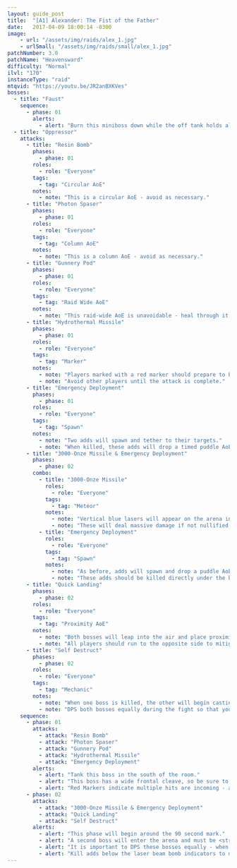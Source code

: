 ```yaml
---
layout: guide_post
title:  "[A1] Alexander: The Fist of the Father"
date:   2017-04-09 18:00:14 -0300
image:
    - url: "/assets/img/raids/alex_1.jpg"
    - urlSmall: "/assets/img/raids/small/alex_1.jpg"
patchNumber: 3.0
patchName: "Heavensward"
difficulty: "Normal"
ilvl: "170"
instanceType: "raid"
mtqvid: "https://youtu.be/JR2anBXKVes"
bosses:
  - title: "Faust"
    sequence:
      - phase: 01
        alerts:
          - alert: "Burn this miniboss down while the off tank holds all other adds."
  - title: "Oppressor"
    attacks:
      - title: "Resin Bomb"
        phases:
          - phase: 01
        roles:
          - role: "Everyone"
        tags:
          - tag: "Circular AoE"
        notes:
          - note: "This is a circular AoE - avoid as necessary."
      - title: "Photon Spaser"
        phases:
          - phase: 01
        roles:
          - role: "Everyone"
        tags:
          - tag: "Column AoE"
        notes:
          - note: "This is a column AoE - avoid as necessary."
      - title: "Gunnery Pod"
        phases:
          - phase: 01
        roles:
          - role: "Everyone"
        tags:
          - tag: "Raid Wide AoE"
        notes:
          - note: "This raid-wide AoE is unavoidable - heal through it."
      - title: "Hydrothermal Missile"
        phases:
          - phase: 01
        roles:
          - role: "Everyone"
        tags:
          - tag: "Marker"
        notes:
          - note: "Players marked with a red marker should prepare to be hit multiple times."
          - note: "Avoid other players until the attack is complete."
      - title: "Emergency Deployment"
        phases:
          - phase: 01
        roles:
          - role: "Everyone"
        tags:
          - tag: "Spawn"
        notes:
          - note: "Two adds will spawn and tether to their targets."
          - note: "When killed, these adds will drop a timed puddle AoE to be avoided - make note of this as it will be used in a later mechanic."
      - title: "3000-Onze Missile & Emergency Deployment"
        phases:
          - phase: 02
        combo:
          - title: "3000-Onze Missile"
            roles:
              - role: "Everyone"
            tags:
              - tag: "Meteor"
            notes:
              - note: "Vertical blue lasers will appear on the arena indicating bomb locations."
              - note: "These will deal massive damage if not nullified."
          - title: "Emergency Deployment"
            roles:
              - role: "Everyone"
            tags:
              - tag: "Spawn"
            notes:
              - note: "As before, adds will spawn and drop a puddle AoE when killed."
              - note: "These adds should be killed directly under the bombs' laser beams to nullify damage."
      - title: "Quick Landing"
        phases:
          - phase: 02
        roles:
          - role: "Everyone"
        tags:
          - tag: "Proximity AoE"
        notes:
          - note: "Both bosses will leap into the air and place proximity markers on one side of the room."
          - note: "All players should run to the opposite side to mitigate damage - tanks be ready to pull the bosses apart when they land."
      - title: "Self Destruct"
        phases:
          - phase: 02
        roles:
          - role: "Everyone"
        tags:
          - tag: "Mechanic"
        notes:
          - note: "When one boss is killed, the other will begin casting this attack - if successful it will wipe the raid."
          - note: "DPS both bosses equally during the fight so that you can avoid this mechanic."
    sequence:
      - phase: 01
        attacks:
          - attack: "Resin Bomb"
          - attack: "Photon Spaser"
          - attack: "Gunnery Pod"
          - attack: "Hydrothermal Missile"
          - attack: "Emergency Deployment"
        alerts:
          - alert: "Tank this boss in the south of the room."
          - alert: "This boss has a wide frontal cleave, so be sure to tank away from the raid group."
          - alert: "Red Markers indicate multiple hits are incoming - avoid other players and heal as necessary."
      - phase: 02
        attacks:
          - attack: "3000-Onze Missile & Emergency Deployment"
          - attack: "Quick Landing"
          - attack: "Self Destruct"
        alerts:
          - alert: "This phase will begin around the 90 second mark."
          - alert: "A second boss will enter the arena and must be <strong>TANKED AWAY</strong> from the first boss - if they are too close together, they will buff each others' attack."
          - alert: "It is important to DPS these bosses equally - when one is killed, the second will wipe the raid if not killed fast enough."
          - alert: "Kill adds below the laser beam bomb indicators to mitigate their damage."
---
```

